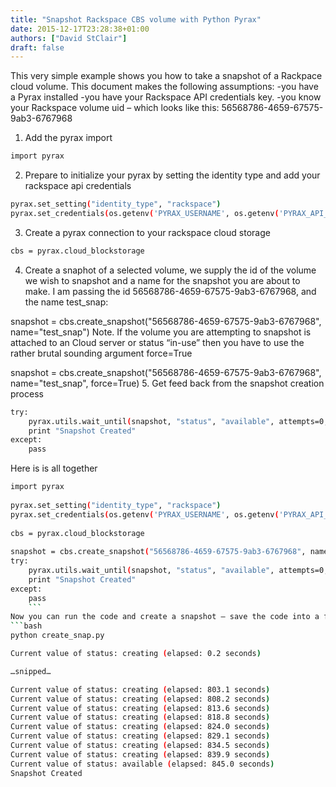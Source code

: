 ```yaml
---
title: "Snapshot Rackspace CBS volume with Python Pyrax"
date: 2015-12-17T23:28:38+01:00
authors: ["David StClair"]
draft: false
---
```

This very simple example shows you how to take a snapshot of a Rackpace cloud volume.
This document makes the following assumptions:
-you have a Pyrax installed
-you have your Rackspace API credentials key.
-you know your Rackspace volume uid – which looks like this: 56568786-4659-67575-9ab3-6767968

1. Add the pyrax import
```bash
import pyrax
```
2. Prepare to initialize your pyrax by setting the identity type and add your rackspace api credentials

```bash
pyrax.set_setting("identity_type", "rackspace")
pyrax.set_credentials(os.getenv('PYRAX_USERNAME', os.getenv('PYRAX_API_KEY')) 
```
3. Create a pyrax connection to your rackspace cloud storage
```bash
cbs = pyrax.cloud_blockstorage
```
4. Create a snaphot of a selected volume, we supply the id of the volume we wish to snapshot and a name for the snapshot you are about to make. I am passing the id 56568786-4659-67575-9ab3-6767968, and the name test_snap:


snapshot = cbs.create_snapshot("56568786-4659-67575-9ab3-6767968", name="test_snap")
Note. If the volume you are attempting to snapshot is attached to an Cloud server or status “in-use” then you have to use the rather brutal sounding argument force=True

snapshot = cbs.create_snapshot("56568786-4659-67575-9ab3-6767968", name="test_snap", force=True)
5. Get feed back from the snapshot creation process

```bash
try:
    pyrax.utils.wait_until(snapshot, "status", "available", attempts=0, verbose=True)
    print "Snapshot Created"
except:
    pass
```
Here is is all together

```bash
import pyrax
 
pyrax.set_setting("identity_type", "rackspace")
pyrax.set_credentials(os.getenv('PYRAX_USERNAME', os.getenv('PYRAX_API_KEY'))  
 
cbs = pyrax.cloud_blockstorage
 
snapshot = cbs.create_snapshot("56568786-4659-67575-9ab3-6767968", name="test_snap")
try:
    pyrax.utils.wait_until(snapshot, "status", "available", attempts=0, verbose=True)
    print "Snapshot Created"
except:
    pass
    ```
Now you can run the code and create a snapshot – save the code into a file (I called mine create_snap.py) and then run, you should see some output like this:
```bash
python create_snap.py

Current value of status: creating (elapsed: 0.2 seconds)

…snipped…

Current value of status: creating (elapsed: 803.1 seconds)
Current value of status: creating (elapsed: 808.2 seconds)
Current value of status: creating (elapsed: 813.6 seconds)
Current value of status: creating (elapsed: 818.8 seconds)
Current value of status: creating (elapsed: 824.0 seconds)
Current value of status: creating (elapsed: 829.1 seconds)
Current value of status: creating (elapsed: 834.5 seconds)
Current value of status: creating (elapsed: 839.9 seconds)
Current value of status: available (elapsed: 845.0 seconds)
Snapshot Created
```